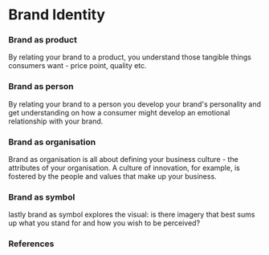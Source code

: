 ﻿# Brand Identity

### Brand as product

By relating your brand to a product, you understand those tangible things consumers want - price point, quality etc.

### Brand as person

By relating your brand to a person you develop your brand's personality and get understanding on how a consumer might develop an emotional relationship with your brand.

### Brand as organisation

Brand as organisation is all about defining your business culture - the attributes of your organisation. A culture of innovation, for example, is fostered by the people and values that make up your business.

### Brand as symbol

lastly brand as symbol explores the visual: is there imagery that best sums up what you stand for and how you wish to be perceived?

### References
